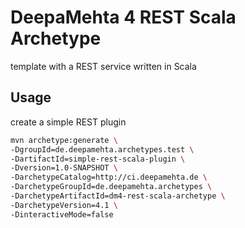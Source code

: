 # DeepaMehta 4 REST Scala Archetype

template with a REST service written in Scala

## Usage

create a simple REST plugin

```sh
mvn archetype:generate \
-DgroupId=de.deepamehta.archetypes.test \
-DartifactId=simple-rest-scala-plugin \
-Dversion=1.0-SNAPSHOT \
-DarchetypeCatalog=http://ci.deepamehta.de \
-DarchetypeGroupId=de.deepamehta.archetypes \
-DarchetypeArtifactId=dm4-rest-scala-archetype \
-DarchetypeVersion=4.1 \
-DinteractiveMode=false
```
